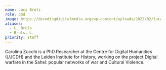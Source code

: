```yaml
---
name: Luca Bruls
role: phd
image: https://decodingdigitalmedia.org/wp-content/uploads/2022/02/luca-768x953.jpg
aliases:
  - L. Bruls
  - Bruls. L.
priority: staff
---
```


Carolina Zucchi is a PhD Researcher at the Centre for Digital Humanities (LUCDH) and the Leiden Institute for History, working on the project Digital warfare in the Sahel: popular networks of war and Cultural Violence.

